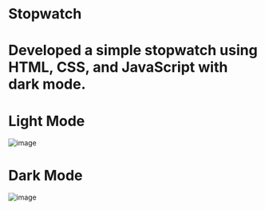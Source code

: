 # Stopwatch
# Developed a simple stopwatch using HTML, CSS, and JavaScript with dark mode.

# Light Mode
![image](https://github.com/anshuKumar99/Stopwatch/assets/148548385/ec9dfd32-23ab-4082-be04-a6d0bdc4ab56)

# Dark Mode
![image](https://github.com/anshuKumar99/Stopwatch/assets/148548385/08ee597f-0ba3-43c8-b825-1a4a764b75c7)

